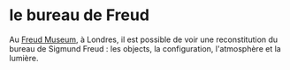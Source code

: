 # le bureau de Freud

Au [Freud Museum][1], à Londres, il est possible de voir une reconstitution du bureau de Sigmund Freud : les objects, la configuration, l'atmosphère et la lumière.

[1]: https://en.wikipedia.org/wiki/Freud_Museum